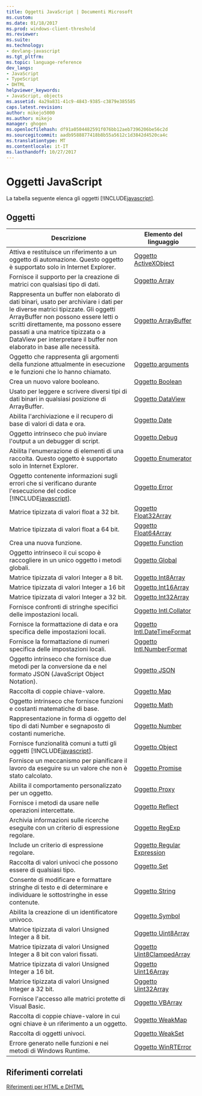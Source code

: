 ```yaml
---
title: Oggetti JavaScript | Documenti Microsoft
ms.custom: 
ms.date: 01/18/2017
ms.prod: windows-client-threshold
ms.reviewer: 
ms.suite: 
ms.technology:
- devlang-javascript
ms.tgt_pltfrm: 
ms.topic: language-reference
dev_langs:
- JavaScript
- TypeScript
- DHTML
helpviewer_keywords:
- JavaScript, objects
ms.assetid: 4a29a831-41c9-4843-9385-c3879e385585
caps.latest.revision: 
author: mikejo5000
ms.author: mikejo
manager: ghogen
ms.openlocfilehash: df91a0504482591f076bb12aeb7396206be56c2d
ms.sourcegitcommit: aadb9588877418b8b55a5612c1d3842d4520ca4c
ms.translationtype: MT
ms.contentlocale: it-IT
ms.lasthandoff: 10/27/2017
---
```

# <a name="javascript-objects"></a>Oggetti JavaScript
La tabella seguente elenca gli oggetti [!INCLUDE[javascript](../../javascript/includes/javascript-md.md)].  
  
## <a name="objects"></a>Oggetti  
  
|Descrizione|Elemento del linguaggio|  
|-----------------|----------------------|  
|Attiva e restituisce un riferimento a un oggetto di automazione. Questo oggetto è supportato solo in Internet Explorer.|[Oggetto ActiveXObject](../../javascript/reference/activexobject-object-javascript.md)|  
|Fornisce il supporto per la creazione di matrici con qualsiasi tipo di dati.|[Oggetto Array](../../javascript/reference/array-object-javascript.md)|  
|Rappresenta un buffer non elaborato di dati binari, usato per archiviare i dati per le diverse matrici tipizzate. Gli oggetti ArrayBuffer non possono essere letti o scritti direttamente, ma possono essere passati a una matrice tipizzata o a DataView per interpretare il buffer non elaborato in base alle necessità.|[Oggetto ArrayBuffer](../../javascript/reference/arraybuffer-object.md)|  
|Oggetto che rappresenta gli argomenti della funzione attualmente in esecuzione e le funzioni che lo hanno chiamato.|[Oggetto arguments](../../javascript/reference/arguments-object-javascript.md)|  
|Crea un nuovo valore booleano.|[Oggetto Boolean](../../javascript/reference/boolean-object-javascript.md)|  
|Usato per leggere e scrivere diversi tipi di dati binari in qualsiasi posizione di ArrayBuffer.|[Oggetto DataView](../../javascript/reference/dataview-object.md)|  
|Abilita l'archiviazione e il recupero di base di valori di data e ora.|[Oggetto Date](../../javascript/reference/date-object-javascript.md)|  
|Oggetto intrinseco che può inviare l'output a un debugger di script.|[Oggetto Debug](../../javascript/reference/debug-object-javascript.md)|  
|Abilita l'enumerazione di elementi di una raccolta. Questo oggetto è supportato solo in Internet Explorer.|[Oggetto Enumerator](../../javascript/reference/enumerator-object-javascript.md)|  
|Oggetto contenente informazioni sugli errori che si verificano durante l'esecuzione del codice [!INCLUDE[javascript](../../javascript/includes/javascript-md.md)].|[Oggetto Error](../../javascript/reference/error-object-javascript.md)|  
|Matrice tipizzata di valori float a 32 bit.|[Oggetto Float32Array](../../javascript/reference/float32array-object.md)|  
|Matrice tipizzata di valori float a 64 bit.|[Oggetto Float64Array](../../javascript/reference/float64array-object.md)|  
|Crea una nuova funzione.|[Oggetto Function](../../javascript/reference/function-object-javascript.md)|  
|Oggetto intrinseco il cui scopo è raccogliere in un unico oggetto i metodi globali.|[Oggetto Global](../../javascript/reference/global-object-javascript.md)|  
|Matrice tipizzata di valori Integer a 8 bit.|[Oggetto Int8Array](../../javascript/reference/int8array-object.md)|  
|Matrice tipizzata di valori Integer a 16 bit|[Oggetto Int16Array](../../javascript/reference/int16array-object.md)|  
|Matrice tipizzata di valori Integer a 32 bit.|[Oggetto Int32Array](../../javascript/reference/int32array-object.md)|  
|Fornisce confronti di stringhe specifici delle impostazioni locali.|[Oggetto Intl.Collator](../../javascript/reference/intl-collator-object-javascript.md)|  
|Fornisce la formattazione di data e ora specifica delle impostazioni locali.|[Oggetto Intl.DateTimeFormat](../../javascript/reference/intl-datetimeformat-object-javascript.md)|  
|Fornisce la formattazione di numeri specifica delle impostazioni locali.|[Oggetto Intl.NumberFormat](../../javascript/reference/intl-numberformat-object-javascript.md)|  
|Oggetto intrinseco che fornisce due metodi per la conversione da e nel formato JSON (JavaScript Object Notation).|[Oggetto JSON](../../javascript/reference/json-object-javascript.md)|  
|Raccolta di coppie chiave-valore.|[Oggetto Map](../../javascript/reference/map-object-javascript.md)|  
|Oggetto intrinseco che fornisce funzioni e costanti matematiche di base.|[Oggetto Math](../../javascript/reference/math-object-javascript.md)|  
|Rappresentazione in forma di oggetto del tipo di dati Number e segnaposto di costanti numeriche.|[Oggetto Number](../../javascript/reference/number-object-javascript.md)|  
|Fornisce funzionalità comuni a tutti gli oggetti [!INCLUDE[javascript](../../javascript/includes/javascript-md.md)].|[Oggetto Object](../../javascript/reference/object-object-javascript.md)|  
|Fornisce un meccanismo per pianificare il lavoro da eseguire su un valore che non è stato calcolato.|[Oggetto Promise](../../javascript/reference/promise-object-javascript.md)|  
|Abilita il comportamento personalizzato per un oggetto.|[Oggetto Proxy](../../javascript/reference/proxy-object-javascript.md)|  
|Fornisce i metodi da usare nelle operazioni intercettate.|[Oggetto Reflect](../../javascript/reference/reflect-object-javascript.md)|  
|Archivia informazioni sulle ricerche eseguite con un criterio di espressione regolare.|[Oggetto RegExp](../../javascript/reference/regexp-object-javascript.md)|  
|Include un criterio di espressione regolare.|[Oggetto Regular Expression](../../javascript/reference/regular-expression-object-javascript.md)|  
|Raccolta di valori univoci che possono essere di qualsiasi tipo.|[Oggetto Set](../../javascript/reference/set-object-javascript.md)|  
|Consente di modificare e formattare stringhe di testo e di determinare e individuare le sottostringhe in esse contenute.|[Oggetto String](../../javascript/reference/string-object-javascript.md)|  
|Abilita la creazione di un identificatore univoco.|[Oggetto Symbol](../../javascript/reference/symbol-object-javascript.md)|  
|Matrice tipizzata di valori Unsigned Integer a 8 bit.|[Oggetto Uint8Array](../../javascript/reference/uint8array-object.md)|  
|Matrice tipizzata di valori Unsigned Integer a 8 bit con valori fissati.|[Oggetto Uint8ClampedArray](../../javascript/reference/uint8clampedarray-object-javascript.md)|  
|Matrice tipizzata di valori Unsigned Integer a 16 bit.|[Oggetto Uint16Array](../../javascript/reference/uint16array-object.md)|  
|Matrice tipizzata di valori Unsigned Integer a 32 bit.|[Oggetto Uint32Array](../../javascript/reference/uint32array-object.md)|  
|Fornisce l'accesso alle matrici protette di Visual Basic.|[Oggetto VBArray](../../javascript/reference/vbarray-object-javascript.md)|  
|Raccolta di coppie chiave-valore in cui ogni chiave è un riferimento a un oggetto.|[Oggetto WeakMap](../../javascript/reference/weakmap-object-javascript.md)|  
|Raccolta di oggetti univoci.|[Oggetto WeakSet](../../javascript/reference/weakset-object-javascript.md)|  
|Errore generato nelle funzioni e nei metodi di Windows Runtime.|[Oggetto WinRTError](../../javascript/reference/winrterror-object-javascript.md)|  
  
## <a name="related-reference"></a>Riferimenti correlati  
 [Riferimenti per HTML e DHTML](http://go.microsoft.com/fwlink/?LinkId=148095)